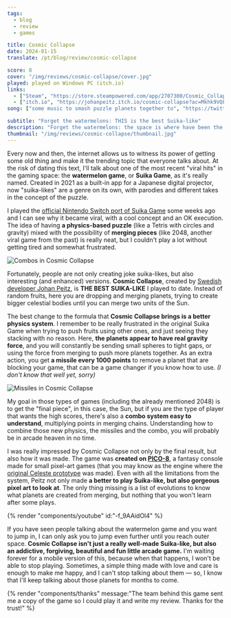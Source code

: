 ```yaml
---
tags:
  - blog
  - review
  - games

title: Cosmic Collapse
date: 2024-01-15
translate: /pt/blog/review/cosmic-collapse

score: 8
cover: "/img/reviews/cosmic-collapse/cover.jpg"
played: played on Windows PC (itch.io)
links:
  - ["Steam", "https://store.steampowered.com/app/2707300/Cosmic_Collapse?curator_clanid=44763507"]
  - ["itch.io", "https://johanpeitz.itch.io/cosmic-collapse?ac=Mkhk9VQF"]
song: ["some music to smash puzzle planets together to", "https://twitter.com/VAVMUSICMAGIC/status/1720121193330782228"]

subtitle: "Forget the watermelons: THIS is the best Suika-like"
description: "Forget the watermelons: the space is where have been the most gorgeous, well-made and mechanically interesting Suika-like."
thumbnail: "/img/reviews/cosmic-collapse/thumbnail.jpg"
---
```


Every now and then, the internet allows us to witness its power of getting some old thing and make it the trending topic that everyone talks about. At the risk of dating this text, I'll talk about one of the most recent "viral hits" in the gaming space: the **watermelon game**, or **Suika Game**, as it's really named. Created in 2021 as a built-in app for a Japanese digital projector, now "suika-likes" are a genre on its own, with parodies and different takes in the concept of the puzzle.

I played the [official Nintendo Switch port of Suika Game](https://www.nintendo.com/pt-br/store/products/suika-game-switch/) some weeks ago and I can see why it became viral, with a cool concept and an OK execution. The idea of having **a physics-based puzzle** (like a Tetris with circles and gravity) mixed with the possibility of **merging pieces** (like 2048, another viral game from the past) is really neat, but I couldn't play a lot without getting tired and somewhat frustrated.

![Combos in Cosmic Collapse](/img/reviews/cosmic-collapse/combo.jpg)

Fortunately, people are not only creating joke suika-likes, but also interesting (and enhanced) versions. **Cosmic Collapse**, created by [Swedish developer Johan Peitz](https://www.patreon.com/johanpeitz), is **THE BEST SUIKA-LIKE** I played to date. Instead of random fruits, here you are dropping and merging planets, trying to create bigger celestial bodies until you can merge two units of the Sun.

The best change to the formula that **Cosmic Collapse brings is a better physics system**. I remember to be really frustrated in the original Suika Game when trying to push fruits using other ones, and just seeing they stacking with no reason. Here, **the planets appear to have real gravity force**, and you will constantly be sending small spheres to tight gaps, or using the force from merging to push more planets together. As an extra action, you get **a missile every 1000 points** to remove a planet that are blocking your game, that can be a game changer if you know how to use. *(I don't know that well yet, sorry)*

![Missiles in Cosmic Collapse](/img/reviews/cosmic-collapse/missile.jpg)

My goal in those types of games (including the already mentioned 2048) is to get the "final piece", in this case, the Sun, but if you are the type of player that wants the high scores, there's also a **combo system easy to understand**, multiplying points in merging chains. Understanding how to combine those new physics, the missiles and the combo, you will probably be in arcade heaven in no time.

I was really impressed by Cosmic Collapse not only by the final result, but also how it was made. The game was **created on [PICO-8](https://www.lexaloffle.com/pico-8.php)**, a fantasy console made for small pixel-art games (that you may know as the engine where the [original Celeste prototype](https://maddymakesgamesinc.itch.io/celesteclassic) was made). Even with all the limitations from the system, Peitz not only made **a better to play Suika-like, but also gorgeous pixel art to look at**. The only thing missing is a list of evolutions to know what planets are created from merging, but nothing that you won't learn after some plays.

{% render "components/youtube" id:"-f_9AAidOl4" %}

If you have seen people talking about the watermelon game and you want to jump in, I can only ask you to jump even further until you reach outer space. **Cosmic Collapse isn't just a really well-made Suika-like, but also an addictive, forgiving, beautiful and fun little arcade game.** I'm waiting forever for a mobile version of this, because when that happens, I won't be able to stop playing. Sometimes, a simple thing made with love and care is enough to make me happy, and I can't stop talking about them — so, I know that I'll keep talking about those planets for months to come.

{% render "components/thanks" message:"The team behind this game sent me a copy of the game so I could play it and write my review. Thanks for the trust!" %}

